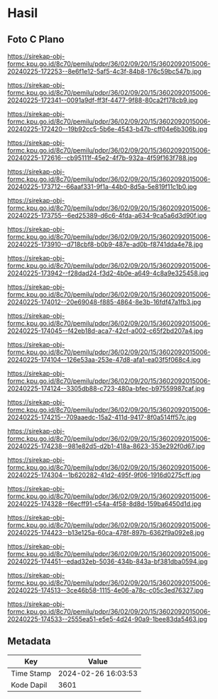 # Hasil

## Foto C Plano

https://sirekap-obj-formc.kpu.go.id/8c70/pemilu/pdpr/36/02/09/20/15/3602092015006-20240225-172253--8e6f1e12-5af5-4c3f-84b8-176c59bc547b.jpg

https://sirekap-obj-formc.kpu.go.id/8c70/pemilu/pdpr/36/02/09/20/15/3602092015006-20240225-172341--0091a9df-ff3f-4477-9f88-80ca2f178cb9.jpg

https://sirekap-obj-formc.kpu.go.id/8c70/pemilu/pdpr/36/02/09/20/15/3602092015006-20240225-172420--19b92cc5-5b6e-4543-b47b-cff04e6b306b.jpg

https://sirekap-obj-formc.kpu.go.id/8c70/pemilu/pdpr/36/02/09/20/15/3602092015006-20240225-172616--cb95111f-45e2-4f7b-932a-4f59f163f788.jpg

https://sirekap-obj-formc.kpu.go.id/8c70/pemilu/pdpr/36/02/09/20/15/3602092015006-20240225-173712--66aaf331-9f1a-44b0-8d5a-5e819f11c1b0.jpg

https://sirekap-obj-formc.kpu.go.id/8c70/pemilu/pdpr/36/02/09/20/15/3602092015006-20240225-173755--6ed25389-d6c6-4fda-a634-9ca5a6d3d90f.jpg

https://sirekap-obj-formc.kpu.go.id/8c70/pemilu/pdpr/36/02/09/20/15/3602092015006-20240225-173910--d718cbf8-b0b9-487e-ad0b-f8741dda4e78.jpg

https://sirekap-obj-formc.kpu.go.id/8c70/pemilu/pdpr/36/02/09/20/15/3602092015006-20240225-173942--f28dad24-f3d2-4b0e-a649-4c8a9e325458.jpg

https://sirekap-obj-formc.kpu.go.id/8c70/pemilu/pdpr/36/02/09/20/15/3602092015006-20240225-174012--20e69048-f885-4864-8e3b-16fdf47a1fb3.jpg

https://sirekap-obj-formc.kpu.go.id/8c70/pemilu/pdpr/36/02/09/20/15/3602092015006-20240225-174045--f42eb18d-aca7-42cf-a002-c65f2bd207a4.jpg

https://sirekap-obj-formc.kpu.go.id/8c70/pemilu/pdpr/36/02/09/20/15/3602092015006-20240225-174104--126e53aa-253e-47d8-afa1-ea03f5f068c4.jpg

https://sirekap-obj-formc.kpu.go.id/8c70/pemilu/pdpr/36/02/09/20/15/3602092015006-20240225-174124--3305db88-c723-480a-bfec-b97559987caf.jpg

https://sirekap-obj-formc.kpu.go.id/8c70/pemilu/pdpr/36/02/09/20/15/3602092015006-20240225-174215--709aaedc-15a2-411d-9417-8f0a514ff57c.jpg

https://sirekap-obj-formc.kpu.go.id/8c70/pemilu/pdpr/36/02/09/20/15/3602092015006-20240225-174238--981e82d5-d2b1-418a-8623-353e292f0d67.jpg

https://sirekap-obj-formc.kpu.go.id/8c70/pemilu/pdpr/36/02/09/20/15/3602092015006-20240225-174304--1b620282-41d2-495f-9f06-1916d0275cff.jpg

https://sirekap-obj-formc.kpu.go.id/8c70/pemilu/pdpr/36/02/09/20/15/3602092015006-20240225-174328--f6ecff91-c54a-4f58-8d8d-159ba6450d1d.jpg

https://sirekap-obj-formc.kpu.go.id/8c70/pemilu/pdpr/36/02/09/20/15/3602092015006-20240225-174423--b13e125a-60ca-478f-897b-6362f9a092e8.jpg

https://sirekap-obj-formc.kpu.go.id/8c70/pemilu/pdpr/36/02/09/20/15/3602092015006-20240225-174451--edad32eb-5036-434b-843a-bf381dba0594.jpg

https://sirekap-obj-formc.kpu.go.id/8c70/pemilu/pdpr/36/02/09/20/15/3602092015006-20240225-174513--3ce46b58-1115-4e06-a78c-c05c3ed76327.jpg

https://sirekap-obj-formc.kpu.go.id/8c70/pemilu/pdpr/36/02/09/20/15/3602092015006-20240225-174533--2555ea51-e5e5-4d24-90a9-1bee83da5463.jpg


## Metadata

| Key        | Value               |
| ---------- | ------------------- |
| Time Stamp | 2024-02-26 16:03:53 |
| Kode Dapil | 3601                |




